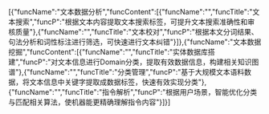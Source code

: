 [{"funcName":"文本数据分析","funcContent":[{"funcName":"","funcTitle":"文本搜索","funcP":"根据文本内容提取文本搜索标签，可提升文本搜索准确性和审核质量"},{"funcName":"","funcTitle":"文本校对","funcP":"根据本文分词结果、句法分析和词性标注进行筛选，可快速进行文本纠错"}]},{"funcName":"文本数据挖掘","funcContent":[{"funcName":"","funcTitle":"实体数据库搭建","funcP":"对文本信息进行Domain分类，提取有效数据信息，构建相关知识图谱"},{"funcName":"","funcTitle":"分类管理","funcP":"基于大规模文本语料数据，将文本信息中关键字提取成数据标签，快速有效实现分类"},{"funcName":"","funcTitle":"指令解析","funcP":"根据用户场景，智能优化分类与匹配相关算法，使机器能更精确理解指令内容"}]}]